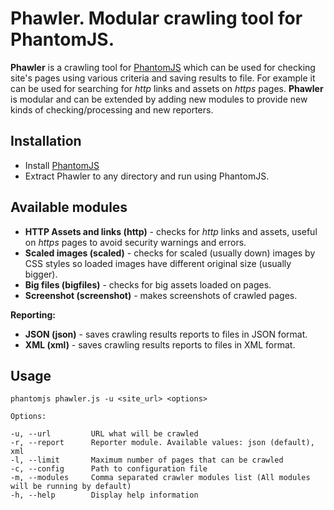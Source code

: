 # Phawler. Modular crawling tool for PhantomJS.

**Phawler** is a crawling tool for [PhantomJS](http://phantomjs.org/) which can be used for checking site's pages using various criteria and saving results to file. For example it can be used for searching for *http* links and assets on *https* pages. **Phawler** is modular and can be extended by adding new modules to provide new kinds of checking/processing and new reporters.

## Installation

  - Install [PhantomJS](http://phantomjs.org/)
  - Extract Phawler to any directory and run using PhantomJS.

## Available modules

 - **HTTP Assets and links (http)** - checks for *http* links and assets, useful on *https* pages to avoid security warnings and errors.
 - **Scaled images (scaled)** - checks for scaled (usually down) images by CSS styles so loaded images have different original size (usually bigger).
 - **Big files (bigfiles)** - checks for big assets loaded on pages.
 - **Screenshot (screenshot)** - makes screenshots of crawled pages.
 
**Reporting:**
 
 - **JSON (json)** - saves crawling results reports to files in JSON format.
 - **XML (xml)** - saves crawling results reports to files in XML format.

## Usage

    phantomjs phawler.js -u <site_url> <options>

    Options:

    -u, --url         URL what will be crawled
    -r, --report      Reporter module. Available values: json (default), xml
    -l, --limit       Maximum number of pages that can be crawled
    -c, --config      Path to configuration file
    -m, --modules     Comma separated crawler modules list (All modules will be running by default)
    -h, --help        Display help information

